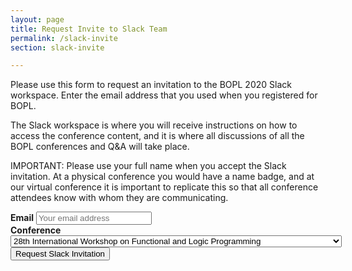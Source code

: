 ```yaml
---
layout: page
title: Request Invite to Slack Team
permalink: /slack-invite
section: slack-invite

---
```


Please use this form to request an invitation to the BOPL 2020 Slack workspace. Enter the email address that you used when you registered for BOPL.

The Slack workspace is where you will receive instructions on how to access the conference content, and it is where all discussions of all the BOPL conferences and Q&A will take place.

IMPORTANT: Please use your full name when you accept the Slack invitation. At a physical conference you would have a name badge, and at our virtual conference it is important to replicate this so that all conference attendees know with whom they are communicating.

<form id="slack-form" name="slack" method="POST" data-netlify="true">
    <div class="form-group">
        <label for="email"><b>Email</b></label>
        <input class="form-control" type="email" name="email" id="email" autocomplete="email"
            placeholder="Your email address"
            title="The domain portion of the email address is invalid (the portion after the @)."
            pattern="^([^\x00-\x20\x22\x28\x29\x2c\x2e\x3a-\x3c\x3e\x40\x5b-\x5d\x7f-\xff]+|\x22([^\x0d\x22\x5c\x80-\xff]|\x5c[\x00-\x7f])*\x22)(\x2e([^\x00-\x20\x22\x28\x29\x2c\x2e\x3a-\x3c\x3e\x40\x5b-\x5d\x7f-\xff]+|\x22([^\x0d\x22\x5c\x80-\xff]|\x5c[\x00-\x7f])*\x22))*\x40([^\x00-\x20\x22\x28\x29\x2c\x2e\x3a-\x3c\x3e\x40\x5b-\x5d\x7f-\xff]+|\x5b([^\x0d\x5b-\x5d\x80-\xff]|\x5c[\x00-\x7f])*\x5d)(\x2e([^\x00-\x20\x22\x28\x29\x2c\x2e\x3a-\x3c\x3e\x40\x5b-\x5d\x7f-\xff]+|\x5b([^\x0d\x5b-\x5d\x80-\xff]|\x5c[\x00-\x7f])*\x5d))*(\.\w{2,})+$"
            required>
    </div>
    <div class="form-group">
        <label for="conference"><b>Conference</b></label>
        <select class="form-control" id="conference">
        <option>28th International Workshop on Functional and Logic Programming</option>
        <option>30th International Symposium on Logic-Based Program Synthesis and Transformation</option>
        <option>3rd International Conference on Microservices 2020</option>
        <option>22nd International Symposium on Principles and Practice of Declarative Programming</option>
        </select>
    </div>
    <button type="submit" name="submit" class="btn btn-primary w-100 p-3">Request Slack Invitation</button>
</form>